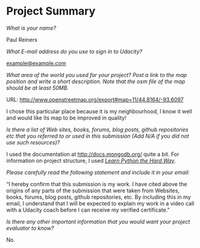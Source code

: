 Project Summary
===============

*What is your name?*

Paul Reiners

*What E-mail address do you use to sign in to Udacity?*

example@example.com

*What area of the world you used for your project? Post a link to the map position and write a short description. Note that the osm file of the map should be at least 50MB.*

URL: http://www.openstreetmap.org/export#map=11/44.8164/-93.6097

I chose this particular place because it is my neighbourhood, I know it well and would like its map to be improved in quality!

*Is there a list  of  Web sites, books, forums, blog posts, github repositories etc that you referred to or used  in this  submission (Add N/A if you did not use  such resources)?*

I used the documentation at http://docs.mongodb.org/ quite a bit.  For information on project structure, I used [<i>Learn Python the Hard Way</i>](http://learnpythonthehardway.org/book/ex46.html).

*Please carefully read the following statement and include it in your email:*

“I hereby confirm that this submission is my work. I have cited above the origins of any parts of the submission that were taken from Websites, books, forums, blog posts, github repositories, etc. By including this in my email, I understand that I will be expected to explain my work in a video call with a Udacity coach before I can receive my verified certificate.”

*Is there any other important information that you would want your project evaluator to know?*

No.
